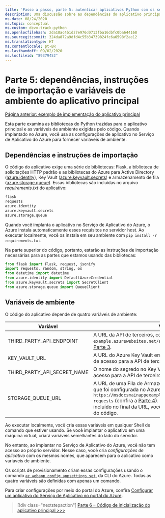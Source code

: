 ```yaml
---
title: 'Passo a passo, parte 5: autenticar aplicativos Python com os serviços do Azure'
description: Uma discussão sobre as dependências do aplicativo principal (principalmente as bibliotecas do SDK do Azure), as instruções de importação necessárias e as variáveis de ambiente que espera ter definido.
ms.date: 08/24/2020
ms.topic: conceptual
ms.custom: devx-track-python
ms.openlocfilehash: 2da18ac4b1d27e976d0713fba16dbfc0ba644168
ms.sourcegitcommit: 324da872a9dfd4c55b34739824fc6a6598f2ae12
ms.translationtype: HT
ms.contentlocale: pt-BR
ms.lasthandoff: 09/02/2020
ms.locfileid: "89379452"
---
```

# <a name="part-5-main-app-dependencies-import-statements-and-environment-variables"></a>Parte 5: dependências, instruções de importação e variáveis de ambiente do aplicativo principal

[Página anterior: exemplo de implementação do aplicativo principal](walkthrough-tutorial-authentication-04.md)

Esta parte examina as bibliotecas do Python trazidas para o aplicativo principal e as variáveis de ambiente exigidas pelo código. Quando implantado no Azure, você usa as configurações de aplicativo no Serviço de Aplicativo do Azure para fornecer variáveis de ambiente.

## <a name="dependencies-and-import-statements"></a>Dependências e instruções de importação

O código do aplicativo exige uma série de bibliotecas: Flask, a biblioteca de solicitações HTTP padrão e as bibliotecas do Azure para Active Directory ([azure.identity](/python/api/overview/azure/identity-readme?view=azure-python)), Key Vault ([azure.keyvault.secrets](/python/api/overview/azure/keyvault-secrets-readme?view=azure-python)) e armazenamento de fila ([azure.storage.queue](/python/api/overview/azure/storage-queue-readme?view=azure-python)). Essas bibliotecas são incluídas no arquivo *requirements.txt* do aplicativo:

```txt
flask
requests
azure.identity
azure.keyvault.secrets
azure.storage.queue
```

Quando você implanta o aplicativo no Serviço de Aplicativo do Azure, o Azure instala automaticamente esses requisitos no servidor host. Ao executar localmente, você os instala em seu ambiente com `pip install -r requirements.txt`.

Na parte superior do código, portanto, estarão as instruções de importação necessárias para as partes que estamos usando das bibliotecas:

```python
from flask import Flask, request, jsonify
import requests, random, string, os
from datetime import datetime
from azure.identity import DefaultAzureCredential
from azure.keyvault.secrets import SecretClient
from azure.storage.queue import QueueClient
```

## <a name="environment-variables"></a>Variáveis de ambiente

O código do aplicativo depende de quatro variáveis de ambiente:

| Variável | Valor |
| --- | --- |
| THIRD_PARTY_API_ENDPOINT | A URL da API de terceiros, como `https://msdocs-api-example.azurewebsites.net/api/RandomNumber`, descrita na [Parte 3](walkthrough-tutorial-authentication-03.md). |
| KEY_VAULT_URL | A URL do Azure Key Vault em que você armazenou a chave de acesso para a API de terceiros. |
| THIRD_PARTY_API_SECRET_NAME | O nome do segredo no Key Vault que contém a chave de acesso para a API de terceiros. |
| STORAGE_QUEUE_URL | A URL de uma Fila de Armazenamento do Microsoft Azure que foi configurada no Azure, como `https://msdocsmainappexample.queue.core.windows.net/code-requests` (confira a [Parte 4](walkthrough-tutorial-authentication-04.md)). Como o nome da fila está incluído no final da URL, você não o verá em nenhuma parte do código. |

Ao executar localmente, você cria essas variáveis em qualquer Shell de comando que estiver usando. Se você implantar o aplicativo em uma máquina virtual, criará variáveis semelhantes do lado do servidor.

No entanto, ao implantar no Serviço de Aplicativo do Azure, você não tem acesso ao próprio servidor. Nesse caso, você cria *configurações de aplicativo* com os mesmos nomes, que aparecem para o aplicativo como variáveis de ambiente. 

Os scripts de provisionamento criam essas configurações usando o comando [`az webapp config appsettings set`](/cli/azure/webapp/config/appsettings?view=azure-cli-latest#az-webapp-config-appsettings-set), da CLI do Azure. Todas as quatro variáveis são definidas com apenas um comando.

Para criar configurações por meio do portal do Azure, confira [Configurar um aplicativo do Serviço de Aplicativo no portal do Azure](/azure/app-service/configure-common).

> [!div class="nextstepaction"]
> [Parte 6 – Código de inicialização do aplicativo principal >>>](walkthrough-tutorial-authentication-06.md)
